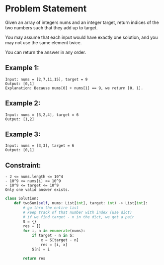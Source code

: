 # Problem Statement

Given an array of integers nums and an integer target, return indices of the two numbers such that they add up to target.

You may assume that each input would have exactly one solution, and you may not use the same element twice.

You can return the answer in any order.

## Example 1:

```
Input: nums = [2,7,11,15], target = 9
Output: [0,1]
Explanation: Because nums[0] + nums[1] == 9, we return [0, 1].
```

## Example 2:

```
Input: nums = [3,2,4], target = 6
Output: [1,2]
```

## Example 3:

```
Input: nums = [3,3], target = 6
Output: [0,1]
```

## Constraint:

```
- 2 <= nums.length <= 10^4
- 10^9 <= nums[i] <= 10^9
- 10^9 <= target <= 10^9
Only one valid answer exists.
```

```python
class Solution:
    def twoSum(self, nums: List[int], target: int) -> List[int]:
        # go thru the entire list
        # keep track of that number with index (use dict)
        # if we find target - n in the dict, we got a pair
        S = {}
        res = []
        for i, n in enumerate(nums):
            if target - n in S:
                x = S[target - n]
                res = [i, x]
            S[n] = i

        return res
```
